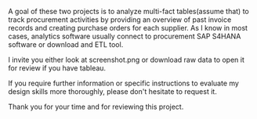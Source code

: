  A goal of these two projects is to analyze multi-fact tables(assume that) to track procurement activities by providing an overview of past invoice records and creating purchase orders for each supplier.
 As I know in most cases, analytics software usually connect to procurement SAP S4HANA software or download and ETL tool.

 I invite you either look at screenshot.png or download raw data to open  it for review if you have tableau.  

If you require further information or specific instructions to evaluate my design skills more thoroughly, please don't hesitate to request it.

Thank you for your time and for reviewing this project.
